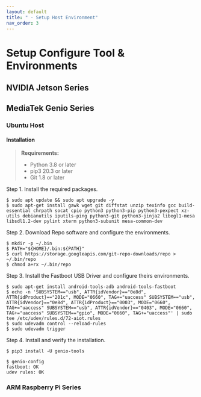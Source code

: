 ```yaml
---
layout: default
title: " - Setup Host Environment"
nav_order: 3
---
```


# Setup Configure Tool & Environments

## **NVIDIA Jetson Series**

## **MediaTek Genio Series**

### **Ubuntu Host**

#### **Installation**

> **Requirements:**
> * Python 3.8 or later
> * pip3 20.3 or later
> * Git 1.8 or later

  Step 1. Install the required packages.
  ```
  $ sudo apt update && sudo apt upgrade -y
  $ sudo apt-get install gawk wget git diffstat unzip texinfo gcc build-essential chrpath socat cpio python3 python3-pip python3-pexpect xz-utils debianutils iputils-ping python3-git python3-jinja2 libegl1-mesa libsdl1.2-dev pylint xterm python3-subunit mesa-common-dev
  ```
  Step 2. Download Repo software and configure the environments.
  ```
  $ mkdir -p ~/.bin
  $ PATH="${HOME}/.bin:${PATH}"
  $ curl https://storage.googleapis.com/git-repo-downloads/repo > ~/.bin/repo
  $ chmod a+rx ~/.bin/repo
  ```

  Step 3. Install the Fastboot USB Driver and configure theirs environments.
  ```
  $ sudo apt-get install android-tools-adb android-tools-fastboot
  $ echo -n 'SUBSYSTEM=="usb", ATTR{idVendor}=="0e8d", ATTR{idProduct}=="201c", MODE="0660", TAG+="uaccess" SUBSYSTEM=="usb", ATTR{idVendor}=="0e8d", ATTR{idProduct}=="0003", MODE="0660", TAG+="uaccess" SUBSYSTEM=="usb", ATTR{idVendor}=="0403", MODE="0660", TAG+="uaccess" SUBSYSTEM=="gpio", MODE="0660", TAG+="uaccess"' | sudo tee /etc/udev/rules.d/72-aiot.rules
  $ sudo udevadm control --reload-rules
  $ sudo udevadm trigger
  ```
  Step 4. Install and verify the installation.
  ```
  $ pip3 install -U genio-tools
  ```
  ```
  $ genio-config
  fastboot: OK
  udev rules: OK
  ```

### **ARM Raspberry Pi Series**